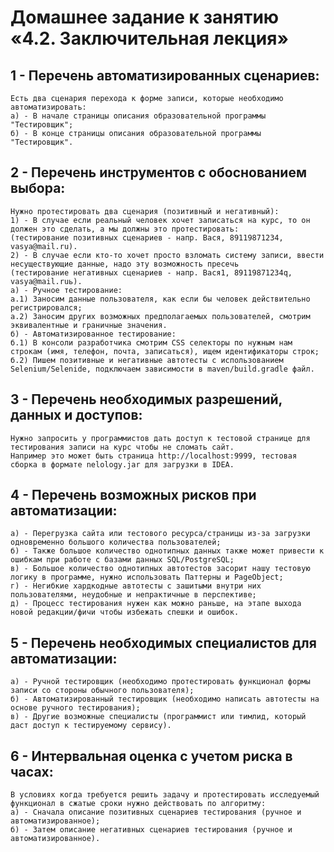 # Домашнее задание к занятию «4.2. Заключительная лекция»

## 1 - Перечень автоматизированных сценариев:
	Есть два сценария перехода к форме записи, которые необходимо автоматизировать:
	а) - В начале страницы описания образовательной программы "Тестировщик";
	б) - В конце страницы описания образовательной программы "Тестировщик".

## 2 - Перечень инструментов с обоснованием выбора:
	Нужно протестировать два сценария (позитивный и негативный):
	1) - В случае если реальный человек хочет записаться на курс, то он должен это сделать, а мы должны это протестировать:
	(тестирование позитивных сценариев - напр. Вася, 89119871234, vasya@mail.ru).
	2) - В случае если кто-то хочет просто взломать систему записи, ввести несуществующие данные, надо эту возможность пресечь
	(тестирование негативных сценариев - напр. Вася1, 89119871234q, vasya@mail.ruь).
	а) - Ручное тестирование:
	а.1) Заносим данные пользователя, как если бы человек действительно регистрировался;
	а.2) Заносим других возможных предполагаемых пользователей, смотрим эквивалентные и граничные значения.
	б) - Автоматизированное тестирование:
	б.1) В консоли разработчика смотрим CSS селекторы по нужным нам строкам (имя, телефон, почта, записаться), ищем идентификаторы строк;
	б.2) Пишем позитивные и негативные автотесты с использованием Selenium/Selenide, подключаем зависимости в maven/build.gradle файл.

## 3 - Перечень необходимых разрешений, данных и доступов:
	Нужно запросить у программистов дать доступ к тестовой странице для тестирования записи на курс чтобы не сломать сайт.
	Например это может быть страница http://localhost:9999, тестовая сборка в формате nelology.jar для загрузки в IDEA.

## 4 - Перечень возможных рисков при автоматизации:
	а) - Перегрузка сайта или тестового ресурса/страницы из-за загрузки одновременно большого количества пользователей;
	б) - Также большое количество однотипных данных также может привести к ошибкам при работе с базами данных SQL/PostgreSQL;
	в) - Большое количество однотипных автотестов засорит нашу тестовую логику в программе, нужно использовать Паттерны и PageObject;
	г) - Негибкие хардкодные автотесты с зашитыми внутри них пользователями, неудобные и непрактичные в перспективе;
	д) - Процесс тестирования нужен как можно раньше, на этапе выхода новой редакции/фичи чтобы избежать спешки и ошибок.

## 5 - Перечень необходимых специалистов для автоматизации:
	а) - Ручной тестировщик (необходимо протестировать функционал формы записи со стороны обычного пользователя);
	б) - Автоматизированный тестировщик (необходимо написать автотесты на основе ручного тестирования);
	в) - Другие возможные специалисты (программист или тимлид, который даст доступ к тестируемому сервису).

## 6 - Интервальная оценка с учетом риска в часах:
	В условиях когда требуется решить задачу и протестировать исследуемый функционал в сжатые сроки нужно действовать по алгоритму:
	а) - Сначала описание позитивных сценариев тестирования (ручное и автоматизированное);
	б) - Затем описание негативных сценариев тестирования (ручное и автоматизированное).
